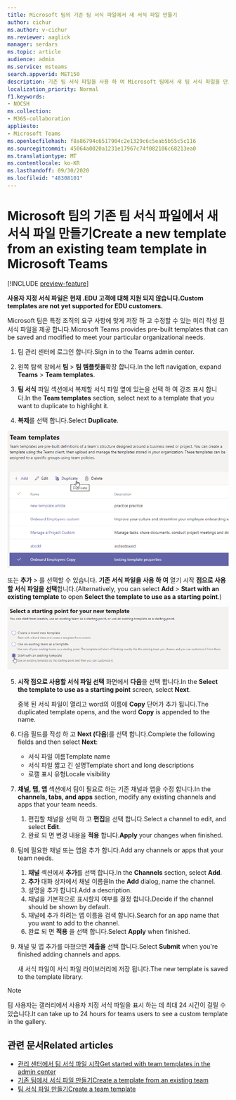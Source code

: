 ```yaml
---
title: Microsoft 팀의 기존 팀 서식 파일에서 새 서식 파일 만들기
author: cichur
ms.author: v-cichur
ms.reviewer: aaglick
manager: serdars
ms.topic: article
audience: admin
ms.service: msteams
search.appverid: MET150
description: 기존 팀 서식 파일을 사용 하 여 Microsoft 팀에서 새 팀 서식 파일을 만드는 방법에 대해 알아봅니다.
localization_priority: Normal
f1.keywords:
- NOCSH
ms.collection:
- M365-collaboration
appliesto:
- Microsoft Teams
ms.openlocfilehash: f8a86794c6517904c2e1329c6c5eab5b55c5c116
ms.sourcegitcommit: 45064a0020a1231e17967c74f082106c68213ea0
ms.translationtype: MT
ms.contentlocale: ko-KR
ms.lasthandoff: 09/30/2020
ms.locfileid: "48308101"
---
```

# <a name="create-a-new-template-from-an-existing-team-template-in-microsoft-teams"></a><span data-ttu-id="fd1b8-103">Microsoft 팀의 기존 팀 서식 파일에서 새 서식 파일 만들기</span><span class="sxs-lookup"><span data-stu-id="fd1b8-103">Create a new template from an existing team template in Microsoft Teams</span></span>

[!INCLUDE [preview-feature](includes/preview-feature.md)]

<span data-ttu-id="fd1b8-104">**사용자 지정 서식 파일은 현재 .EDU 고객에 대해 지원 되지 않습니다.**</span><span class="sxs-lookup"><span data-stu-id="fd1b8-104">**Custom templates are not yet supported for EDU customers.**</span></span>

<span data-ttu-id="fd1b8-105">Microsoft 팀은 특정 조직의 요구 사항에 맞게 저장 하 고 수정할 수 있는 미리 작성 된 서식 파일을 제공 합니다.</span><span class="sxs-lookup"><span data-stu-id="fd1b8-105">Microsoft Teams provides pre-built templates that can be saved and modified to meet your particular organizational needs.</span></span>

1. <span data-ttu-id="fd1b8-106">팀 관리 센터에 로그인 합니다.</span><span class="sxs-lookup"><span data-stu-id="fd1b8-106">Sign in to the Teams admin center.</span></span>

2. <span data-ttu-id="fd1b8-107">왼쪽 탐색 창에서 **팀**  >  **팀 템플릿을**확장 합니다.</span><span class="sxs-lookup"><span data-stu-id="fd1b8-107">In the left navigation, expand **Teams** > **Team templates**.</span></span>

3. <span data-ttu-id="fd1b8-108">**팀 서식** 파일 섹션에서 복제할 서식 파일 옆에 있는을 선택 하 여 강조 표시 합니다.</span><span class="sxs-lookup"><span data-stu-id="fd1b8-108">In the **Team templates** section, select next to a template that you want to duplicate to highlight it.</span></span>

4. <span data-ttu-id="fd1b8-109">**복제**를 선택 합니다.</span><span class="sxs-lookup"><span data-stu-id="fd1b8-109">Select **Duplicate**.</span></span>

![추가가 강조 표시 된 팀 서식 파일 대화 상자 이미지입니다.](media/template-duplicate.png)

<span data-ttu-id="fd1b8-111">또는 **추가**  >  를 선택할 수 있습니다. **기존 서식 파일을 사용 하 여** 열기 시작 **점으로 사용할 서식 파일을 선택**합니다.</span><span class="sxs-lookup"><span data-stu-id="fd1b8-111">(Alternatively, you can select **Add** > **Start with an existing template** to open **Select the template to use as a starting point**.)</span></span>

![기존 서식 파일이 강조 표시 된 상태로 시작 하는 팀 서식 파일 시작 화면 이미지](media/template-start-existing-template.png)

5. <span data-ttu-id="fd1b8-113">**시작 점으로 사용할 서식 파일 선택** 화면에서 **다음**을 선택 합니다.</span><span class="sxs-lookup"><span data-stu-id="fd1b8-113">In the **Select the template to use as a starting point** screen, select **Next**.</span></span>

    <span data-ttu-id="fd1b8-114">중복 된 서식 파일이 열리고 word의 이름에 **Copy** 단어가 추가 됩니다.</span><span class="sxs-lookup"><span data-stu-id="fd1b8-114">The duplicated template opens, and the word **Copy** is appended to the name.</span></span>

6. <span data-ttu-id="fd1b8-115">다음 필드를 작성 하 고 **Next (다음**)를 선택 합니다.</span><span class="sxs-lookup"><span data-stu-id="fd1b8-115">Complete the following fields and then select **Next**:</span></span>
    - <span data-ttu-id="fd1b8-116">서식 파일 이름</span><span class="sxs-lookup"><span data-stu-id="fd1b8-116">Template name</span></span>
    - <span data-ttu-id="fd1b8-117">서식 파일 짧고 긴 설명</span><span class="sxs-lookup"><span data-stu-id="fd1b8-117">Template short and long descriptions</span></span>
    - <span data-ttu-id="fd1b8-118">로캘 표시 유형</span><span class="sxs-lookup"><span data-stu-id="fd1b8-118">Locale visibility</span></span>  

7. <span data-ttu-id="fd1b8-119">**채널, 탭, 앱** 섹션에서 팀이 필요로 하는 기존 채널과 앱을 수정 합니다.</span><span class="sxs-lookup"><span data-stu-id="fd1b8-119">In the **channels, tabs, and apps** section, modify any existing channels and apps that your team needs.</span></span>

    1. <span data-ttu-id="fd1b8-120">편집할 채널을 선택 하 고 **편집**을 선택 합니다.</span><span class="sxs-lookup"><span data-stu-id="fd1b8-120">Select a channel to edit, and select **Edit**.</span></span>
    2. <span data-ttu-id="fd1b8-121">완료 되 면 변경 내용을 **적용** 합니다.</span><span class="sxs-lookup"><span data-stu-id="fd1b8-121">**Apply** your changes when finished.</span></span>

8. <span data-ttu-id="fd1b8-122">팀에 필요한 채널 또는 앱을 추가 합니다.</span><span class="sxs-lookup"><span data-stu-id="fd1b8-122">Add any channels or apps that your team needs.</span></span>

    1. <span data-ttu-id="fd1b8-123">**채널** 섹션에서 **추가**를 선택 합니다.</span><span class="sxs-lookup"><span data-stu-id="fd1b8-123">In the **Channels** section, select **Add**.</span></span>
    2. <span data-ttu-id="fd1b8-124">**추가** 대화 상자에서 채널 이름을</span><span class="sxs-lookup"><span data-stu-id="fd1b8-124">In the **Add** dialog, name the channel.</span></span>
    3. <span data-ttu-id="fd1b8-125">설명을 추가 합니다.</span><span class="sxs-lookup"><span data-stu-id="fd1b8-125">Add a description.</span></span>
    4. <span data-ttu-id="fd1b8-126">채널을 기본적으로 표시할지 여부를 결정 합니다.</span><span class="sxs-lookup"><span data-stu-id="fd1b8-126">Decide if the channel should be shown by default.</span></span>
    5. <span data-ttu-id="fd1b8-127">채널에 추가 하려는 앱 이름을 검색 합니다.</span><span class="sxs-lookup"><span data-stu-id="fd1b8-127">Search for an app name that you want to add to the channel.</span></span>
    6. <span data-ttu-id="fd1b8-128">완료 되 면 **적용** 을 선택 합니다.</span><span class="sxs-lookup"><span data-stu-id="fd1b8-128">Select **Apply** when finished.</span></span>

7. <span data-ttu-id="fd1b8-129">채널 및 앱 추가를 마쳤으면 **제출을** 선택 합니다.</span><span class="sxs-lookup"><span data-stu-id="fd1b8-129">Select **Submit** when you're finished adding channels and apps.</span></span>

    <span data-ttu-id="fd1b8-130">새 서식 파일이 서식 파일 라이브러리에 저장 됩니다.</span><span class="sxs-lookup"><span data-stu-id="fd1b8-130">The new template is saved to the template library.</span></span>

> [!Note]
> <span data-ttu-id="fd1b8-131">팀 사용자는 갤러리에서 사용자 지정 서식 파일을 표시 하는 데 최대 24 시간이 걸릴 수 있습니다.</span><span class="sxs-lookup"><span data-stu-id="fd1b8-131">It can take up to 24 hours for teams users to see a custom template in the gallery.</span></span>

## <a name="related-articles"></a><span data-ttu-id="fd1b8-132">관련 문서</span><span class="sxs-lookup"><span data-stu-id="fd1b8-132">Related articles</span></span>

- [<span data-ttu-id="fd1b8-133">관리 센터에서 팀 서식 파일 시작</span><span class="sxs-lookup"><span data-stu-id="fd1b8-133">Get started with team templates in the admin center</span></span>](get-started-with-teams-templates-in-the-admin-console.md)
- [<span data-ttu-id="fd1b8-134">기존 팀에서 서식 파일 만들기</span><span class="sxs-lookup"><span data-stu-id="fd1b8-134">Create a template from an existing team</span></span>](create-template-from-existing-team.md)
- [<span data-ttu-id="fd1b8-135">팀 서식 파일 만들기</span><span class="sxs-lookup"><span data-stu-id="fd1b8-135">Create a team template</span></span>](create-a-team-template.md)